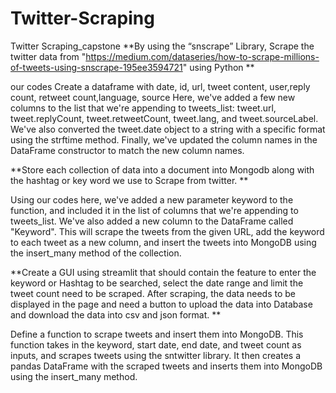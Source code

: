 # Twitter-Scraping
Twitter Scraping_capstone
**By using the “snscrape” Library, Scrape the twitter data from "https://medium.com/dataseries/how-to-scrape-millions-of-tweets-using-snscrape-195ee3594721" using Python
**

our codes Create a dataframe with date, id, url, tweet content, user,reply count, retweet count,language, source
Here, we've added a few new columns to the list that we're appending to tweets_list: tweet.url, tweet.replyCount, tweet.retweetCount, tweet.lang, and tweet.sourceLabel. We've also converted the tweet.date object to a string with a specific format using the strftime method.
Finally, we've updated the column names in the DataFrame constructor to match the new column names.

**Store each collection of data into a document into Mongodb along with the hashtag or key word we use to  Scrape from twitter. 
**

Using our codes here, we've added a new parameter keyword to the function, and included it in the list of columns that we're appending to tweets_list. We've also added a new column to the DataFrame called "Keyword". This will scrape the tweets from the given URL, add the keyword to each tweet as a new column, and insert the tweets into MongoDB using the insert_many method of the collection.

**Create a GUI using streamlit that should contain the feature to enter the keyword or Hashtag to be searched, select the date range and limit the tweet count need to be scraped. After scraping, the data needs to be displayed in the page and need a button to upload the data into Database and download the data into csv and json format.
**

Define a function to scrape tweets and insert them into MongoDB.
This function takes in the keyword, start date, end date, and tweet count as inputs, and scrapes tweets using the sntwitter library. It then creates a pandas DataFrame with the scraped tweets and inserts them into MongoDB using the insert_many method.
